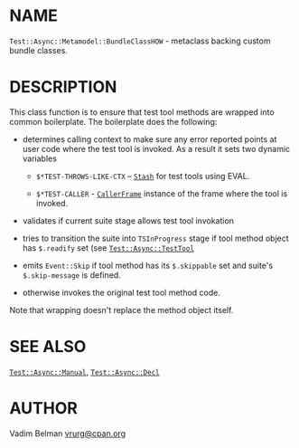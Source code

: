 NAME
====



`Test::Async::Metamodel::BundleClassHOW` - metaclass backing custom bundle classes.

DESCRIPTION
===========



This class function is to ensure that test tool methods are wrapped into common boilerplate. The boilerplate does the following:

  * determines calling context to make sure any error reported points at user code where the test tool is invoked. As a result it sets two dynamic variables

    * `$*TEST-THROWS-LIKE-CTX` – [`Stash`](https://docs.raku.org/type/Stash) for test tools using EVAL.

    * `$*TEST-CALLER` - [`CallerFrame`](https://docs.raku.org/type/CallerFrame) instance of the frame where the tool is invoked.

  * validates if current suite stage allows test tool invokation

  * tries to transition the suite into `TSInProgress` stage if tool method object has `$.readify` set (see [`Test::Async::TestTool`](https://github.com/vrurg/raku-Test-Async/blob/v0.0.5/docs/md/Test/Async/TestTool.md)

  * emits `Event::Skip` if tool method has its `$.skippable` set and suite's `$.skip-message` is defined.

  * otherwise invokes the original test tool method code.

Note that wrapping doesn't replace the method object itself.

SEE ALSO
========

[`Test::Async::Manual`](https://github.com/vrurg/raku-Test-Async/blob/v0.0.5/docs/md/Test/Async/Manual.md), [`Test::Async::Decl`](https://github.com/vrurg/raku-Test-Async/blob/v0.0.5/docs/md/Test/Async/Decl.md)

AUTHOR
======

Vadim Belman <vrurg@cpan.org>


